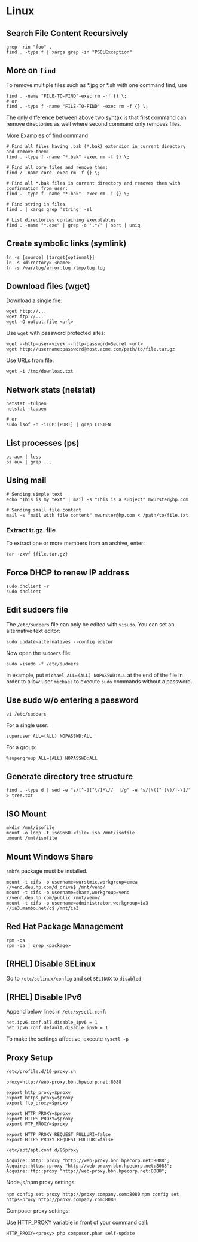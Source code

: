 
# Linux

## Search File Content Recursively

```shell
grep -rin "foo" .
find . -type f | xargs grep -in "PSQLException"
```

## More on `find`

To remove multiple files such as *.jpg or *.sh with one command find, use

```shell
find . -name "FILE-TO-FIND"-exec rm -rf {} \;
# or
find . -type f -name "FILE-TO-FIND" -exec rm -f {} \;
```

The only difference between above two syntax is that first command can remove directories as well where second command only removes files.

More Examples of find command

```shell
# Find all files having .bak (*.bak) extension in current directory and remove them:
find . -type f -name "*.bak" -exec rm -f {} \;

# Find all core files and remove them:
find / -name core -exec rm -f {} \;

# Find all *.bak files in current directory and removes them with confirmation from user:
find . -type f -name "*.bak" -exec rm -i {} \;

# Find string in files
find . | xargs grep 'string' -sl

# List directories containing executables
find . -name "*.exe" | grep -o '.*/' | sort | uniq
```

## Create symbolic links (symlink)

```shell
ln -s [source] [target{optional}]
ln -s <directory> <name>
ln -s /var/log/error.log /tmp/log.log
```

## Download files (wget)

Download a single file:

``` shell
wget http://...
wget ftp://...
wget -O output.file <url>
```

Use `wget` with password protected sites:

``` shell
wget --http-user=vivek --http-password=Secret <url>
wget http://username:password@host.acme.com/path/to/file.tar.gz
```

Use URLs from file:

```shell
wget -i /tmp/download.txt
```

## Network stats (netstat)

```shell
netstat -tulpen
netstat -taupen

# or
sudo lsof -n -iTCP:[PORT] | grep LISTEN
```

## List processes (ps)

```shell
ps aux | less
ps aux | grep ...
```

## Using mail

```shell
# Sending simple text
echo "This is my text" | mail -s "This is a subject" mwurster@hp.com

# Sending small file content
mail -s "mail with file content" mwurster@hp.com < /path/to/file.txt
```

### Extract tr.gz. file

To extract one or more members from an archive, enter:

```shell
tar -zxvf {file.tar.gz}
```

## Force DHCP to renew IP address

```shell
sudo dhclient -r
sudo dhclient
```

## Edit sudoers file

The `/etc/sudoers` file can only be edited with `visudo`.
You can set an alternative text editor:

```shell
sudo update-alternatives --config editor
```

Now open the `sudoers` file:

```shell
sudo visudo -f /etc/sudoers
```

In example, put `michael ALL=(ALL) NOPASSWD:ALL` at the end of the file in order to allow user `michael` to execute `sudo` commands without a password.

## Use sudo w/o entering a password

`vi /etc/sudoers`

For a single user:

```
superuser ALL=(ALL) NOPASSWD:ALL
```

For a group:

```
%supergroup ALL=(ALL) NOPASSWD:ALL
```

## Generate directory tree structure

```shell
find . -type d | sed -e "s/[^-][^\/]*\//  |/g" -e "s/|\([^ ]\)/|-\1/" > tree.txt
```

## ISO Mount

```shell
mkdir /mnt/isofile
mount -o loop -t iso9660 <file>.iso /mnt/isofile
umount /mnt/isofile
```

## Mount Windows Share

`smbfs` package must be installed.

```shell
mount -t cifs -o username=wurstmic,workgroup=emea //veno.deu.hp.com/d_drive$ /mnt/veno/
mount -t cifs -o username=share,workgroup=veno //veno.deu.hp.com/public /mnt/veno/
mount -t cifs -o username=administrator,workgroup=ia3 //ia3.mambo.net/c$ /mnt/ia3
```

## Red Hat Package Management

```shell
rpm -qa
rpm -qa | grep <package>
```

## [RHEL] Disable SELinux

Go to `/etc/selinux/config` and set `SELINUX` to `disabled`

## [RHEL] Disable IPv6

Append below lines in `/etc/sysctl.conf`:

```shell
net.ipv6.conf.all.disable_ipv6 = 1
net.ipv6.conf.default.disable_ipv6 = 1
```

To make the settings affective, execute `sysctl -p`

## Proxy Setup

`/etc/profile.d/10-proxy.sh`

``` 
proxy=http://web-proxy.bbn.hpecorp.net:8088

export http_proxy=$proxy
export https_proxy=$proxy
export ftp_proxy=$proxy

export HTTP_PROXY=$proxy
export HTTPS_PROXY=$proxy
export FTP_PROXY=$proxy

export HTTP_PROXY_REQUEST_FULLURI=false
export HTTPS_PROXY_REQUEST_FULLURI=false
```

`/etc/apt/apt.conf.d/95proxy`

```
Acquire::http::proxy "http://web-proxy.bbn.hpecorp.net:8088";
Acquire::https::proxy "http://web-proxy.bbn.hpecorp.net:8088";
Acquire::ftp::proxy "http://web-proxy.bbn.hpecorp.net:8088";
```

Node.js/npm proxy settings:

`npm config set proxy http://proxy.company.com:8080`
`npm config set https-proxy http://proxy.company.com:8080`

Composer proxy settings:

Use HTTP_PROXY variable in front of your command call:

```
HTTP_PROXY=<proxy> php composer.phar self-update
```
